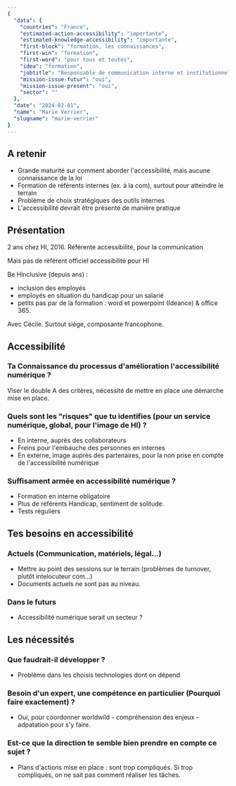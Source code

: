 ```yaml
---
{
  "data": {
    "countries": "France",
    "estimated-action-accessibility": "importante",
    "estimated-knowledge-accessibility": "importante",
    "first-block": "formation, les connaissances",
    "first-win": "formation",
    "first-word": "pour tous et toutes",
    "idea": "formation",
    "jobtitle": "Responsable de communication interne et institutionnelle",
    "mission-issue-futur": "oui",
    "mission-issue-present": "oui",
    "sector": ""
  },
  "date": "2024-02-01",
  "name": "Marie Verrier",
  "slugname": "marie-verrier"
}
---
```


## A retenir

  - Grande maturité sur comment aborder l'accessibilité, mais aucune connaissance de la loi
  - Formation de référents internes (ex. à la com), surtout pour atteindre le terrain
  - Problème de choix stratégiques des outils internes
  - L'accessibilité devrait être présenté de manière pratique

## Présentation

2 ans chez HI, 2016. Référente accessibilité, pour la communication

Mais pas de référent officiel accessibilité pour HI

Be Hinclusive (depuis ans) :

  - inclusion des employés
  - employés en situation du handicap pour un salarié
  - petits pas par de la formation : word et powerpoint (Ideance) & office 365. 

Avec Cécile. Surtout siège, composante francophone.

## Accessibilité

### Ta Connaissance du processus d'amélioration l'accessibilité numérique ?

Viser le double A des critères, nécessité de mettre en place une démarche mise en place. 

### Quels sont les "risques" que tu identifies (pour un service numérique, global, pour l'image de HI) ?

 - En interne, auprès des collaborateurs
 - Freins pour l'embauche des personnes en internes
 - En externe, image auprès des partenaires, pour la non prise en compte de l'accessibilité numérique

### Suffisament armée en accessibilité numérique ?

 - Formation en interne obligatoire
 - Plus de référents Handicap, sentiment de solitude.
 - Tests réguliers

## Tes besoins en accessibilité

### Actuels (Communication, matériels, légal...)

 - Mettre au point des sessions sur le terrain (problèmes de turnover, plutôt intelocuteur com...) 
 - Documents actuels ne sont pas au niveau. 

### Dans le futurs

 - Accessibilité numérique serait un secteur ?

## Les nécessités

### Que faudrait-il développer ?

 - Problème dans les choisis technologies dont on dépend

### Besoin d'un expert, une compétence en particulier (Pourquoi faire exactement) ?

  - Oui, pour coordonner worldwild - compréhension des enjeux - adpatation pour s'y faire.

### Est-ce que la direction te semble bien prendre en compte ce sujet ?

 - Plans d'actions mise en place : sont trop compliqués. Si trop compliqués, on ne sait pas comment réaliser les tâches.

